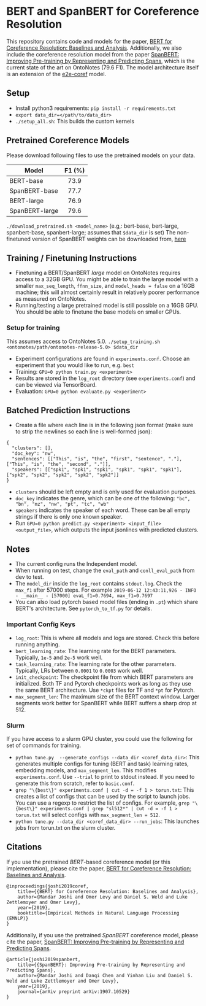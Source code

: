 # BERT and SpanBERT for Coreference Resolution
This repository contains code and models for the paper, [BERT for Coreference Resolution: Baselines and Analysis](https://arxiv.org/abs/1908.09091). Additionally, we also include the coreference resolution model from the paper [SpanBERT: Improving Pre-training by Representing and Predicting Spans](https://arxiv.org/abs/1907.10529), which is the current state of the art on OntoNotes (79.6 F1). The model architecture itself is an extension of the [e2e-coref](https://github.com/kentonl/e2e-coref) model.

## Setup
* Install python3 requirements: `pip install -r requirements.txt`
* `export data_dir=</path/to/data_dir>`
* `./setup_all.sh`: This builds the custom kernels

## Pretrained Coreference Models
Please download following files to use the pretrained models on your data.

| Model          | F1 (%) |
| -------------- |:------:|
| BERT-base      | 73.9   |
| SpanBERT-base  | 77.7   |
| BERT-large     | 76.9   |
| SpanBERT-large | 79.6   |

`./download_pretrained.sh <model_name>` (e.g,: bert-base, bert-large, spanbert-base, spanbert-large; assumes that `$data_dir` is set)
The non-finetuned version of SpanBERT weights can be downloaded from, [here]()


## Training / Finetuning Instructions
* Finetuning a BERT/SpanBERT *large* model on OntoNotes requires access to a 32GB GPU. You might be able to train the large model with a smaller `max_seq_length`, `ffnn_size`, and `model_heads = false` on a 16GB machine; this will almost certainly result in relatively poorer performance as measured on OntoNotes.
* Running/testing a large pretrained model is still possible on a 16GB GPU. You should be able to finetune the base models on smaller GPUs.

### Setup for training
This assumes access to OntoNotes 5.0.
`./setup_training.sh <ontonotes/path/ontonotes-release-5.0> $data_dir`

* Experiment configurations are found in `experiments.conf`. Choose an experiment that you would like to run, e.g. `best`
* Training: `GPU=0 python train.py <experiment>`
* Results are stored in the `log_root` directory (see `experiments.conf`) and can be viewed via TensorBoard.
* Evaluation: `GPU=0 python evaluate.py <experiment>`


## Batched Prediction Instructions

* Create a file where each line is in the following json format (make sure to strip the newlines so each line is well-formed json):
```
{
  "clusters": [],
  "doc_key": "nw",
  "sentences": [["This", "is", "the", "first", "sentence", "."], ["This", "is", "the", "second", "."]],
  "speakers": [["spk1", "spk1", "spk1", "spk1", "spk1", "spk1"], ["spk2", "spk2", "spk2", "spk2", "spk2"]]
}
```
  * `clusters` should be left empty and is only used for evaluation purposes.
  * `doc_key` indicates the genre, which can be one of the following: `"bc", "bn", "mz", "nw", "pt", "tc", "wb"`
  * `speakers` indicates the speaker of each word. These can be all empty strings if there is only one known speaker.
* Run `GPU=0 python predict.py <experiment> <input_file> <output_file>`, which outputs the input jsonlines with predicted clusters.

## Notes
* The current config runs the Independent model.
* When running on test, change the `eval_path` and `conll_eval_path` from dev to test.
* The `model_dir` inside the `log_root` contains `stdout.log`. Check the `max_f1` after 57000 steps. For example
``
2019-06-12 12:43:11,926 - INFO - __main__ - [57000] evaL_f1=0.7694, max_f1=0.7697
``
* You can also load pytorch based model files (ending in `.pt`) which share BERT's architecture. See `pytorch_to_tf.py` for details.

### Important Config Keys
* `log_root`: This is where all models and logs are stored. Check this before running anything.
* `bert_learning_rate`: The learning rate for the BERT parameters. Typically, `1e-5` and `2e-5` work well.
* `task_learning_rate`: The learning rate for the other parameters. Typically, LRs between `0.0001` to `0.0003` work well.
* `init_checkpoint`: The checkpoint file from which BERT parameters are initialized. Both TF and Pytorch checkpoints work as long as they use the same BERT architecture. Use `*ckpt` files for TF and `*pt` for Pytorch.
* `max_segment_len`: The maximum size of the BERT context window. Larger segments work better for SpanBERT while BERT suffers a sharp drop at 512.

### Slurm
If you have access to a slurm GPU cluster, you could use the following for set of commands for training.
* `python tune.py  --generate_configs --data_dir <coref_data_dir>`: This generates multiple configs for tuning (BERT and task) learning rates, embedding models, and `max_segment_len`. This modifies `experiments.conf`. Use `--trial` to print to stdout instead. If you need to generate this from scratch, refer to `basic.conf`.
* `grep "\{best\}" experiments.conf | cut -d = -f 1 > torun.txt`: This creates a list of configs that can be used by the script to launch jobs. You can use a regexp to restrict the list of configs. For example, `grep "\{best\}" experiments.conf | grep "sl512*" | cut -d = -f 1 > torun.txt` will select configs with `max_segment_len = 512`.
* `python tune.py --data_dir <coref_data_dir> --run_jobs`: This launches jobs from torun.txt on the slurm cluster.


## Citations
If you use the pretrained *BERT*-based coreference model (or this implementation), please cite the paper, [BERT for Coreference Resolution: Baselines and Analysis](https://arxiv.org/abs/1908.09091).
```
@inproceedings{joshi2019coref,
    title={{BERT} for Coreference Resolution: Baselines and Analysis},
    author={Mandar Joshi and Omer Levy and Daniel S. Weld and Luke Zettlemoyer and Omer Levy},
    year={2019},
    booktitle={Empirical Methods in Natural Language Processing (EMNLP)}
}
```

Additionally, if you use the pretrained *SpanBERT* coreference model, please cite the paper, [SpanBERT: Improving Pre-training by Representing and Predicting Spans](https://arxiv.org/abs/1907.10529).
```
@article{joshi2019spanbert,
    title={{SpanBERT}: Improving Pre-training by Representing and Predicting Spans},
    author={Mandar Joshi and Danqi Chen and Yinhan Liu and Daniel S. Weld and Luke Zettlemoyer and Omer Levy},
    year={2019},
    journal={arXiv preprint arXiv:1907.10529}
}
```
